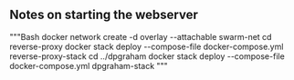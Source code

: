 ## Notes on starting the webserver
"""Bash
docker network create -d overlay --attachable swarm-net
cd reverse-proxy
docker stack deploy --compose-file docker-compose.yml reverse-proxy-stack
cd ../dpgraham
docker stack deploy --compose-file docker-compose.yml dpgraham-stack
"""

